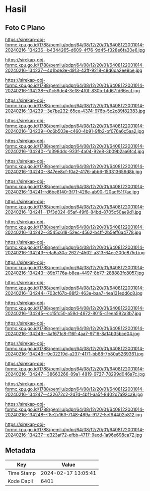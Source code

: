 # Hasil

## Foto C Plano

https://sirekap-obj-formc.kpu.go.id/1788/pemilu/pdpr/64/08/12/20/01/6408122001014-20240216-134236--b4344265-d609-4f76-9d45-f328e6fa30e6.jpg

https://sirekap-obj-formc.kpu.go.id/1788/pemilu/pdpr/64/08/12/20/01/6408122001014-20240216-134237--4d1bde3e-d913-43ff-9218-c8d6da2ee9be.jpg

https://sirekap-obj-formc.kpu.go.id/1788/pemilu/pdpr/64/08/12/20/01/6408122001014-20240216-134238--d1c59de4-3ef8-4f0f-830b-bfd67fd66ecf.jpg

https://sirekap-obj-formc.kpu.go.id/1788/pemilu/pdpr/64/08/12/20/01/6408122001014-20240216-134239--3e7be232-65ce-4374-976b-5c2c89f82383.jpg

https://sirekap-obj-formc.kpu.go.id/1788/pemilu/pdpr/64/08/12/20/01/6408122001014-20240216-134239--0c6b503e-c460-4b91-9fb2-bf076a6c5aa2.jpg

https://sirekap-obj-formc.kpu.go.id/1788/pemilu/pdpr/64/08/12/20/01/6408122001014-20240216-134240--fd398ddc-933f-4a04-92e8-3b09b2aa6fc4.jpg

https://sirekap-obj-formc.kpu.go.id/1788/pemilu/pdpr/64/08/12/20/01/6408122001014-20240216-134240--847ee8cf-f0a2-4176-abb6-153313659d8b.jpg

https://sirekap-obj-formc.kpu.go.id/1788/pemilu/pdpr/64/08/12/20/01/6408122001014-20240216-134241--d6be8140-3f71-426e-ab90-f20adf51f7ae.jpg

https://sirekap-obj-formc.kpu.go.id/1788/pemilu/pdpr/64/08/12/20/01/6408122001014-20240216-134241--17f3d024-65af-49f6-84bd-8705c50ae9d1.jpg

https://sirekap-obj-formc.kpu.go.id/1788/pemilu/pdpr/64/08/12/20/01/6408122001014-20240216-134242--3545c618-52ec-4562-b4ff-2b5eff6a4778.jpg

https://sirekap-obj-formc.kpu.go.id/1788/pemilu/pdpr/64/08/12/20/01/6408122001014-20240216-134243--efa6a30a-2627-4502-a313-64ec200e875d.jpg

https://sirekap-obj-formc.kpu.go.id/1788/pemilu/pdpr/64/08/12/20/01/6408122001014-20240216-134243--89b7176a-b8ea-4497-8b77-288883fc8057.jpg

https://sirekap-obj-formc.kpu.go.id/1788/pemilu/pdpr/64/08/12/20/01/6408122001014-20240216-134244--703cf67b-88f2-463e-baa7-4ea131edd6c8.jpg

https://sirekap-obj-formc.kpu.go.id/1788/pemilu/pdpr/64/08/12/20/01/6408122001014-20240216-134245--cc15fc50-a59d-4672-8015-c1eea592a3b7.jpg

https://sirekap-obj-formc.kpu.go.id/1788/pemilu/pdpr/64/08/12/20/01/6408122001014-20240216-134246--4af671c8-f16f-4aa7-9716-8a14b35bce04.jpg

https://sirekap-obj-formc.kpu.go.id/1788/pemilu/pdpr/64/08/12/20/01/6408122001014-20240216-134246--9c02219d-a237-4171-bb68-7b80a5269361.jpg

https://sirekap-obj-formc.kpu.go.id/1788/pemilu/pdpr/64/08/12/20/01/6408122001014-20240216-134247--38663266-89a1-4819-9727-78299d046a7c.jpg

https://sirekap-obj-formc.kpu.go.id/1788/pemilu/pdpr/64/08/12/20/01/6408122001014-20240216-134247--432672c2-2d7d-4bf1-aa5f-8402d7a92ca9.jpg

https://sirekap-obj-formc.kpu.go.id/1788/pemilu/pdpr/64/08/12/20/01/6408122001014-20240216-134248--f8e2c163-7148-469a-9172-5ef94402b812.jpg

https://sirekap-obj-formc.kpu.go.id/1788/pemilu/pdpr/64/08/12/20/01/6408122001014-20240216-134237--d323af72-efbb-4717-9acd-1a96e698ca72.jpg


## Metadata

| Key        | Value               |
| ---------- | ------------------- |
| Time Stamp | 2024-02-17 13:05:41 |
| Kode Dapil | 6401                |



